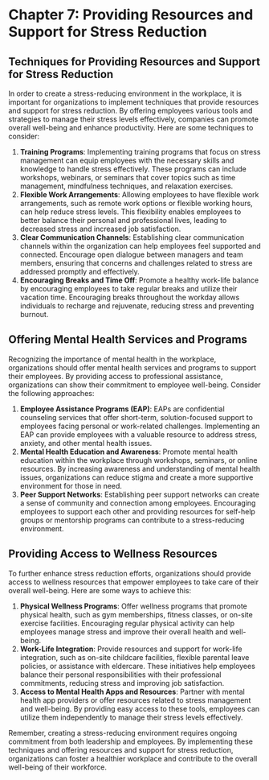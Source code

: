 # Chapter 7: Providing Resources and Support for Stress Reduction

## Techniques for Providing Resources and Support for Stress Reduction

In order to create a stress-reducing environment in the workplace, it is important for organizations to implement techniques that provide resources and support for stress reduction. By offering employees various tools and strategies to manage their stress levels effectively, companies can promote overall well-being and enhance productivity. Here are some techniques to consider:

1. **Training Programs**: Implementing training programs that focus on stress management can equip employees with the necessary skills and knowledge to handle stress effectively. These programs can include workshops, webinars, or seminars that cover topics such as time management, mindfulness techniques, and relaxation exercises.
2. **Flexible Work Arrangements**: Allowing employees to have flexible work arrangements, such as remote work options or flexible working hours, can help reduce stress levels. This flexibility enables employees to better balance their personal and professional lives, leading to decreased stress and increased job satisfaction.
3. **Clear Communication Channels**: Establishing clear communication channels within the organization can help employees feel supported and connected. Encourage open dialogue between managers and team members, ensuring that concerns and challenges related to stress are addressed promptly and effectively.
4. **Encouraging Breaks and Time Off**: Promote a healthy work-life balance by encouraging employees to take regular breaks and utilize their vacation time. Encouraging breaks throughout the workday allows individuals to recharge and rejuvenate, reducing stress and preventing burnout.

## Offering Mental Health Services and Programs

Recognizing the importance of mental health in the workplace, organizations should offer mental health services and programs to support their employees. By providing access to professional assistance, organizations can show their commitment to employee well-being. Consider the following approaches:

1. **Employee Assistance Programs (EAP)**: EAPs are confidential counseling services that offer short-term, solution-focused support to employees facing personal or work-related challenges. Implementing an EAP can provide employees with a valuable resource to address stress, anxiety, and other mental health issues.
2. **Mental Health Education and Awareness**: Promote mental health education within the workplace through workshops, seminars, or online resources. By increasing awareness and understanding of mental health issues, organizations can reduce stigma and create a more supportive environment for those in need.
3. **Peer Support Networks**: Establishing peer support networks can create a sense of community and connection among employees. Encouraging employees to support each other and providing resources for self-help groups or mentorship programs can contribute to a stress-reducing environment.

## Providing Access to Wellness Resources

To further enhance stress reduction efforts, organizations should provide access to wellness resources that empower employees to take care of their overall well-being. Here are some ways to achieve this:

1. **Physical Wellness Programs**: Offer wellness programs that promote physical health, such as gym memberships, fitness classes, or on-site exercise facilities. Encouraging regular physical activity can help employees manage stress and improve their overall health and well-being.
2. **Work-Life Integration**: Provide resources and support for work-life integration, such as on-site childcare facilities, flexible parental leave policies, or assistance with eldercare. These initiatives help employees balance their personal responsibilities with their professional commitments, reducing stress and improving job satisfaction.
3. **Access to Mental Health Apps and Resources**: Partner with mental health app providers or offer resources related to stress management and well-being. By providing easy access to these tools, employees can utilize them independently to manage their stress levels effectively.

Remember, creating a stress-reducing environment requires ongoing commitment from both leadership and employees. By implementing these techniques and offering resources and support for stress reduction, organizations can foster a healthier workplace and contribute to the overall well-being of their workforce.
